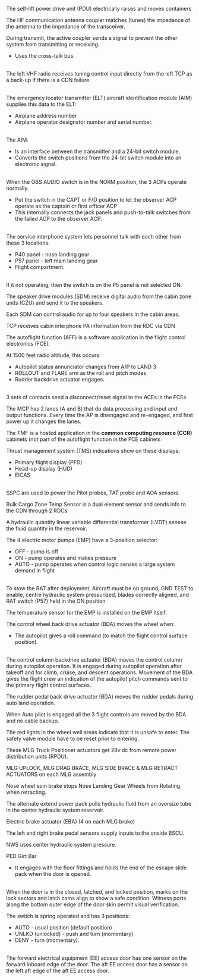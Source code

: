 The self-lift power drive unit (PDU) electrically raises and moves containers

The HF communication antenna coupler matches (tunes) the impedance of the antenna to the impedance of the transceiver.

During transmit, the active coupler sends a signal to prevent the other system from transmitting or receiving. 
- Uses the cross-talk bus. <br/><br/>


The left VHF radio receives tuning control input directly from the left TCP as a back-up if there is a CDN failure. <br/><br/>

The emergency locator transmitter (ELT) aircraft identification module (AIM) supplies this data to the ELT: 
- Airplane address number 
- Airplane operator designator number and serial number. <br/><br/>

The AIM:
- Is an interface between the transmitter and a 24-bit switch module,
- Converts the switch positions from the 24-bit switch module into an electronic signal. <br/><br/>

When the OBS AUDIO switch is in the NORM position, the 3 ACPs operate normally.
- Put the switch in the CAPT or F/O position to let the observer ACP operate as the captain or first officer ACP
- This internally connects the jack panels and push-to-talk switches from the failed ACP to the observer ACP. <br/><br/>

The service interphone system lets personnel talk with each other from these 3 locations:
- P40 panel - nose landing gear
- P57 panel - left main landing gear
- Flight compartment. <br/><br/>

If it not operating, then the switch is on the P5 panel is not selected ON. 

The speaker drive modules (SDM) receive digital audio from the cabin zone units (CZU) and send it to the speakers. 

Each SDM can control audio for up to four speakers in the cabin areas. 

TCP receives cabin interphone PA information from the RDC via CDN

The autoflight function (AFF) is a software application in the flight control electronics (FCE).

At 1500 feet radio altitude, this occurs:
- Autopilot status annunciator changes from A/P to LAND 3
- ROLLOUT and FLARE arm as the roll and pitch modes
- Rudder backdrive actuator engages. <br/><br/>

3 sets of contacts send a disconnect/reset signal to the ACEs in the FCEs 

The MCP has 2 lanes (A and B) that do data processing and input and output functions. Every time the AP is disengaged and re-engaged, and first power up it changes the lanes. 

The TMF is a hosted application in the **common computing resource (CCR)** cabinets (not part of the autoflight function in the FCE cabinets 

Thrust management system (TMS) indications show on these displays: 
- Primary flight display (PFD) 
- Head-up display (HUD) 
- EICAS <br/><br/>

SSPC are used to power the Pitot probes, TAT probe and AOA sensors.

Bulk Cargo Zone Temp Sensor is a dual element sensor and sends info to the CDN through 2 RDCs. 

A hydraulic quantity linear variable differential transformer (LVDT) senese the fluid quantity in the reservoir. 

The 4 electric motor pumps (EMP) have a 3-position selector: 
- OFF - pump is off 
- ON - pump operates and makes pressure 
- AUTO - pump operates when control logic senses a large system demand in flight <br/><br/>

To stow the RAT after deployment, Aircraft must be on ground, GND TEST to enable, centre hydraulic system pressurized, blades correctly aligned, and RAT switch (P57) held in the ON position 

The temperature sensor for the EMP is installed on the EMP itself. 

The control wheel back drive actuator (BDA) moves the wheel when: 
- The autopilot gives a roll command (to match the flight control surface position). <br/><br/>

The control column backdrive actuator (BDA) moves the control column during autopilot operation. It is engaged during autopilot operation after takeoff and for climb, cruise, and descent operations. Movement of the BDA gives the flight crew an indication of the autopilot pitch commands sent to the primary flight control surfaces. 

The rudder pedal back drive actuator (BDA) moves the rudder pedals during auto land operation.

When Auto pilot is engaged all the 3 flight controls are moved by the BDA and no cable backup. 

The red lights in the wheel well areas indicate that it is unsafe to enter. The safety valve module have to be reset prior to entering. 

These MLG Truck Positioner actuators get 28v dc from remote power distribution units (RPDU). 

MLG UPLOCK, MLG DRAG BRACE, MLG SIDE BRACE & MLG RETRACT ACTUATORS on each MLG assembly 

Nose wheel spin brake stops Nose Landing Gear Wheels from Rotating when retracting. 

The alternate extend power pack pulls hydraulic fluid from an oversize tube in the center hydraulic system reservoir. 

Electric brake actuator (EBA) (4 on each MLG brake) 

The left and right brake pedal sensors supply inputs to the onside BSCU.

NWS uses center hydraulic system pressure.

PED Girt Bar 
- It engages with the floor fittings and holds the end of the escape slide pack when the door is opened. <br/><br/>

When the door is in the closed, latched, and locked position, marks on the lock sectors and latch cams align to show a safe condition. Witness ports along the bottom outer edge of the door skin permit visual verification. 

The switch is spring operated and has 3 positions: 
- AUTO - usual position (default position) 
- UNLKD (unlocked) - push and turn (momentary) 
- DENY - turn (momentary). <br/><br/>

The forward electrical equipment (EE) access door has one sensor on the forward inboard edge of the door. The aft EE access door has a sensor on the left aft edge of the aft EE access door. 

